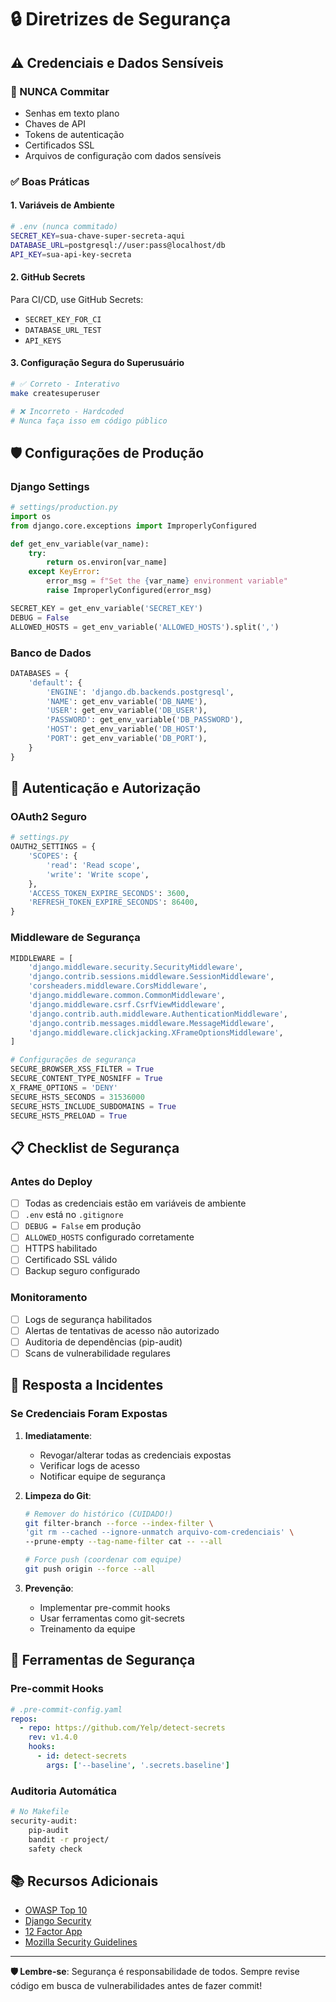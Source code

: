 # 🔒 Diretrizes de Segurança

## ⚠️ Credenciais e Dados Sensíveis

### 🚫 NUNCA Commitar

- Senhas em texto plano
- Chaves de API
- Tokens de autenticação
- Certificados SSL
- Arquivos de configuração com dados sensíveis

### ✅ Boas Práticas

#### 1. Variáveis de Ambiente
```bash
# .env (nunca commitado)
SECRET_KEY=sua-chave-super-secreta-aqui
DATABASE_URL=postgresql://user:pass@localhost/db
API_KEY=sua-api-key-secreta
```

#### 2. GitHub Secrets
Para CI/CD, use GitHub Secrets:
- `SECRET_KEY_FOR_CI`
- `DATABASE_URL_TEST`
- `API_KEYS`

#### 3. Configuração Segura do Superusuário
```bash
# ✅ Correto - Interativo
make createsuperuser

# ❌ Incorreto - Hardcoded
# Nunca faça isso em código público
```

## 🛡️ Configurações de Produção

### Django Settings
```python
# settings/production.py
import os
from django.core.exceptions import ImproperlyConfigured

def get_env_variable(var_name):
    try:
        return os.environ[var_name]
    except KeyError:
        error_msg = f"Set the {var_name} environment variable"
        raise ImproperlyConfigured(error_msg)

SECRET_KEY = get_env_variable('SECRET_KEY')
DEBUG = False
ALLOWED_HOSTS = get_env_variable('ALLOWED_HOSTS').split(',')
```

### Banco de Dados
```python
DATABASES = {
    'default': {
        'ENGINE': 'django.db.backends.postgresql',
        'NAME': get_env_variable('DB_NAME'),
        'USER': get_env_variable('DB_USER'),
        'PASSWORD': get_env_variable('DB_PASSWORD'),
        'HOST': get_env_variable('DB_HOST'),
        'PORT': get_env_variable('DB_PORT'),
    }
}
```

## 🔐 Autenticação e Autorização

### OAuth2 Seguro
```python
# settings.py
OAUTH2_SETTINGS = {
    'SCOPES': {
        'read': 'Read scope',
        'write': 'Write scope',
    },
    'ACCESS_TOKEN_EXPIRE_SECONDS': 3600,
    'REFRESH_TOKEN_EXPIRE_SECONDS': 86400,
}
```

### Middleware de Segurança
```python
MIDDLEWARE = [
    'django.middleware.security.SecurityMiddleware',
    'django.contrib.sessions.middleware.SessionMiddleware',
    'corsheaders.middleware.CorsMiddleware',
    'django.middleware.common.CommonMiddleware',
    'django.middleware.csrf.CsrfViewMiddleware',
    'django.contrib.auth.middleware.AuthenticationMiddleware',
    'django.contrib.messages.middleware.MessageMiddleware',
    'django.middleware.clickjacking.XFrameOptionsMiddleware',
]

# Configurações de segurança
SECURE_BROWSER_XSS_FILTER = True
SECURE_CONTENT_TYPE_NOSNIFF = True
X_FRAME_OPTIONS = 'DENY'
SECURE_HSTS_SECONDS = 31536000
SECURE_HSTS_INCLUDE_SUBDOMAINS = True
SECURE_HSTS_PRELOAD = True
```

## 📋 Checklist de Segurança

### Antes do Deploy
- [ ] Todas as credenciais estão em variáveis de ambiente
- [ ] `.env` está no `.gitignore`
- [ ] `DEBUG = False` em produção
- [ ] `ALLOWED_HOSTS` configurado corretamente
- [ ] HTTPS habilitado
- [ ] Certificado SSL válido
- [ ] Backup seguro configurado

### Monitoramento
- [ ] Logs de segurança habilitados
- [ ] Alertas de tentativas de acesso não autorizado
- [ ] Auditoria de dependências (pip-audit)
- [ ] Scans de vulnerabilidade regulares

## 🚨 Resposta a Incidentes

### Se Credenciais Foram Expostas

1. **Imediatamente**:
   - Revogar/alterar todas as credenciais expostas
   - Verificar logs de acesso
   - Notificar equipe de segurança

2. **Limpeza do Git**:
   ```bash
   # Remover do histórico (CUIDADO!)
   git filter-branch --force --index-filter \
   'git rm --cached --ignore-unmatch arquivo-com-credenciais' \
   --prune-empty --tag-name-filter cat -- --all

   # Force push (coordenar com equipe)
   git push origin --force --all
   ```

3. **Prevenção**:
   - Implementar pre-commit hooks
   - Usar ferramentas como git-secrets
   - Treinamento da equipe

## 🔧 Ferramentas de Segurança

### Pre-commit Hooks
```yaml
# .pre-commit-config.yaml
repos:
  - repo: https://github.com/Yelp/detect-secrets
    rev: v1.4.0
    hooks:
      - id: detect-secrets
        args: ['--baseline', '.secrets.baseline']
```

### Auditoria Automática
```bash
# No Makefile
security-audit:
	pip-audit
	bandit -r project/
	safety check
```

## 📚 Recursos Adicionais

- [OWASP Top 10](https://owasp.org/www-project-top-ten/)
- [Django Security](https://docs.djangoproject.com/en/stable/topics/security/)
- [12 Factor App](https://12factor.net/)
- [Mozilla Security Guidelines](https://infosec.mozilla.org/guidelines/web_security)

---

**🛡️ Lembre-se**: Segurança é responsabilidade de todos. Sempre revise código em busca de vulnerabilidades antes de fazer commit!
